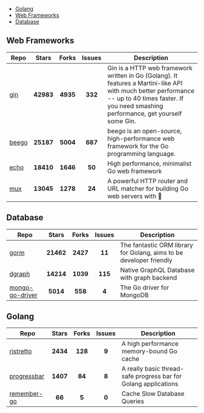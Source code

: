 
- [Golang](#golang)
- [Web Frameworks](#web-frameworks)
- [Database](#database)

## Web Frameworks

| Repo | Stars  | Forks  | Issues | Description |
| ---- | :----: | :----: | :----: | ----------- |
| [gin](https://github.com/gin-gonic/gin) | **42983** | **4935** | **332** | Gin is a HTTP web framework written in Go (Golang). It features a Martini-like API with much better performance -- up to 40 times faster. If you need smashing performance, get yourself some Gin. |
| [beego](https://github.com/astaxie/beego) | **25187** | **5004** | **687** | beego is an open-source, high-performance web framework for the Go programming language. |
| [echo](https://github.com/labstack/echo) | **18410** | **1646** | **50** | High performance, minimalist Go web framework |
| [mux](https://github.com/gorilla/mux) | **13045** | **1278** | **24** | A powerful HTTP router and URL matcher for building Go web servers with 🦍 |

## Database

| Repo | Stars  | Forks  | Issues | Description |
| ---- | :----: | :----: | :----: | ----------- |
| [gorm](https://github.com/go-gorm/gorm) | **21462** | **2427** | **11** | The fantastic ORM library for Golang, aims to be developer friendly |
| [dgraph](https://github.com/dgraph-io/dgraph) | **14214** | **1039** | **115** | Native GraphQL Database with graph backend |
| [mongo-go-driver](https://github.com/mongodb/mongo-go-driver) | **5014** | **558** | **4** | The Go driver for MongoDB |

## Golang

| Repo | Stars  | Forks  | Issues | Description |
| ---- | :----: | :----: | :----: | ----------- |
| [ristretto](https://github.com/dgraph-io/ristretto) | **2434** | **128** | **9** | A high performance memory-bound Go cache |
| [progressbar](https://github.com/schollz/progressbar) | **1407** | **84** | **8** | A really basic thread-safe progress bar for Golang applications |
| [remember-go](https://github.com/rocketlaunchr/remember-go) | **66** | **5** | **0** | Cache Slow Database Queries |
